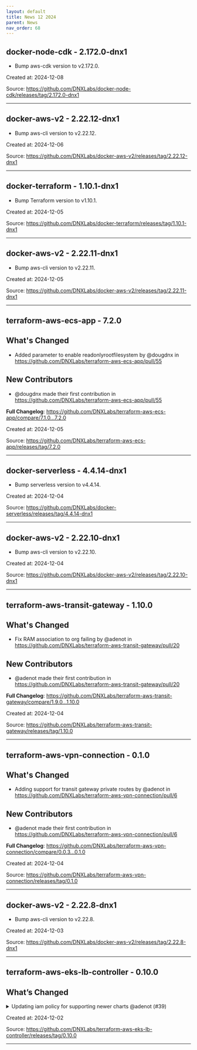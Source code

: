 ```yaml
---
layout: default
title: News 12 2024
parent: News
nav_order: 68
---
```




## docker-node-cdk - 2.172.0-dnx1
- Bump aws-cdk version to v2.172.0.

Created at: 2024-12-08

<!-- TODO: Include source link to the version tag -->
Source: https://github.com/DNXLabs/docker-node-cdk/releases/tag/2.172.0-dnx1

---


## docker-aws-v2 - 2.22.12-dnx1
- Bump aws-cli version to v2.22.12.

Created at: 2024-12-06

<!-- TODO: Include source link to the version tag -->
Source: https://github.com/DNXLabs/docker-aws-v2/releases/tag/2.22.12-dnx1

---


## docker-terraform - 1.10.1-dnx1
- Bump Terraform version to v1.10.1.

Created at: 2024-12-05

<!-- TODO: Include source link to the version tag -->
Source: https://github.com/DNXLabs/docker-terraform/releases/tag/1.10.1-dnx1

---


## docker-aws-v2 - 2.22.11-dnx1
- Bump aws-cli version to v2.22.11.

Created at: 2024-12-05

<!-- TODO: Include source link to the version tag -->
Source: https://github.com/DNXLabs/docker-aws-v2/releases/tag/2.22.11-dnx1

---


## terraform-aws-ecs-app - 7.2.0
## What's Changed
* Added parameter to enable readonlyrootfilesystem by @dougdnx in https://github.com/DNXLabs/terraform-aws-ecs-app/pull/55

## New Contributors
* @dougdnx made their first contribution in https://github.com/DNXLabs/terraform-aws-ecs-app/pull/55

**Full Changelog**: https://github.com/DNXLabs/terraform-aws-ecs-app/compare/7.1.0...7.2.0

Created at: 2024-12-05

<!-- TODO: Include source link to the version tag -->
Source: https://github.com/DNXLabs/terraform-aws-ecs-app/releases/tag/7.2.0

---


## docker-serverless - 4.4.14-dnx1
- Bump serverless version to v4.4.14.

Created at: 2024-12-04

<!-- TODO: Include source link to the version tag -->
Source: https://github.com/DNXLabs/docker-serverless/releases/tag/4.4.14-dnx1

---


## docker-aws-v2 - 2.22.10-dnx1
- Bump aws-cli version to v2.22.10.

Created at: 2024-12-04

<!-- TODO: Include source link to the version tag -->
Source: https://github.com/DNXLabs/docker-aws-v2/releases/tag/2.22.10-dnx1

---


## terraform-aws-transit-gateway - 1.10.0
## What's Changed
* Fix RAM association to org failing by @adenot in https://github.com/DNXLabs/terraform-aws-transit-gateway/pull/20

## New Contributors
* @adenot made their first contribution in https://github.com/DNXLabs/terraform-aws-transit-gateway/pull/20

**Full Changelog**: https://github.com/DNXLabs/terraform-aws-transit-gateway/compare/1.9.0...1.10.0

Created at: 2024-12-04

<!-- TODO: Include source link to the version tag -->
Source: https://github.com/DNXLabs/terraform-aws-transit-gateway/releases/tag/1.10.0

---


## terraform-aws-vpn-connection - 0.1.0
## What's Changed
* Adding support for transit gateway private routes by @adenot in https://github.com/DNXLabs/terraform-aws-vpn-connection/pull/6

## New Contributors
* @adenot made their first contribution in https://github.com/DNXLabs/terraform-aws-vpn-connection/pull/6

**Full Changelog**: https://github.com/DNXLabs/terraform-aws-vpn-connection/compare/0.0.3...0.1.0

Created at: 2024-12-04

<!-- TODO: Include source link to the version tag -->
Source: https://github.com/DNXLabs/terraform-aws-vpn-connection/releases/tag/0.1.0

---


## docker-aws-v2 - 2.22.8-dnx1
- Bump aws-cli version to v2.22.8.

Created at: 2024-12-03

<!-- TODO: Include source link to the version tag -->
Source: https://github.com/DNXLabs/docker-aws-v2/releases/tag/2.22.8-dnx1

---


## terraform-aws-eks-lb-controller - 0.10.0
## What’s Changed
<details>
  <summary>Updating iam policy for supporting newer charts @adenot (#39)</summary>

  Describe the big picture of your changes here to communicate to the maintainers why we should accept this pull request. If it fixes a bug or resolves a feature request, be sure to link to that issue.

## Types of changes

What types of changes does your code introduce to <repo_name>?
_Put an `x` in the boxes that apply_

- [ ] Bugfix (non-breaking change which fixes an issue)
- [ ] New feature (non-breaking change which adds functionality)
- [ ] Breaking change (fix or feature that would cause existing functionality to not work as expected)
- [ ] Documentation Update (if none of the other choices apply)

## Checklist

_Put an `x` in the boxes that apply. You can also fill these out after creating the PR. If you're unsure about any of them, don't hesitate to ask. We're here to help! This is simply a reminder of what we are going to look for before merging your code._

- [ ] I have read the CONTRIBUTING.md doc.
- [ ] I have added necessary documentation (if appropriate).
- [ ] Any dependent changes have been merged and published in downstream modules.

## Further comments

If this is a relatively large or complex change, kick off the discussion by explaining why you chose the solution you did and what alternatives you considered, etc...
</details>


Created at: 2024-12-02

<!-- TODO: Include source link to the version tag -->
Source: https://github.com/DNXLabs/terraform-aws-eks-lb-controller/releases/tag/0.10.0

---

